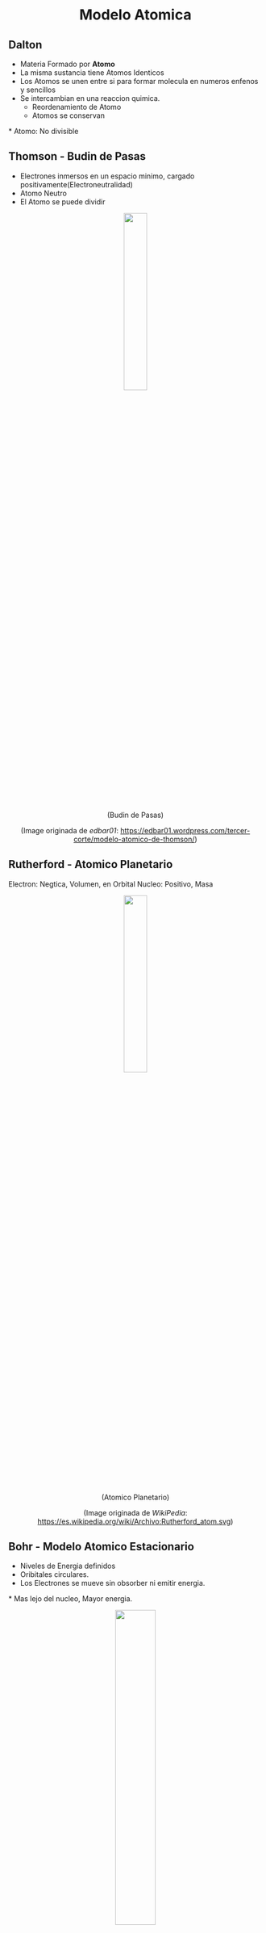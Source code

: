 <h1 align="center">Modelo Atomica</h1>

## Dalton

- Materia Formado por **Atomo**
- La misma sustancia tiene Atomos Identicos
- Los Atomos se unen entre si para formar molecula en numeros enfenos y sencillos
- Se intercambian en una reaccion quimica.
  - Reordenamiento de Atomo
  - Atomos se conservan

\* Atomo: No divisible

## Thomson - Budin de Pasas

- Electrones inmersos en un espacio minimo, cargado positivamente(Electroneutralidad)
- Atomo Neutro
- El Atomo se puede dividir

<div align="center">

<img src="https://edbar01.wordpress.com/wp-content/uploads/2014/05/modelo-de-thompson-1.png" height=30% width=30% />

(Budin de Pasas)

(Image originada de *edbar01*: https://edbar01.wordpress.com/tercer-corte/modelo-atomico-de-thomson/)

</div>

## Rutherford - Atomico Planetario

Electron: Negtica, Volumen, en Orbital
Nucleo: Positivo, Masa

<div align="center">

<img src="https://upload.wikimedia.org/wikipedia/commons/9/92/Rutherford_atom.svg" height=30% width=30% />

(Atomico Planetario)

(Image originada de *WikiPedia*: https://es.wikipedia.org/wiki/Archivo:Rutherford_atom.svg)

</div>

## Bohr - Modelo Atomico Estacionario

- Niveles de Energia definidos
- Oribitales circulares.
- Los Electrones se mueve sin obsorber ni emitir energia.

\* Mas lejo del nucleo, Mayor energia.

<div align="center">

<img src="https://upload.wikimedia.org/wikipedia/commons/d/d1/Modelo_de_Bohr.png" height=40% width=40% />

(Modelo Atomico Estacionario)

(Image originada de *WikiPedia*: https://es.wikipedia.org/wiki/Archivo:Modelo_de_Bohr.png)

</div>

\* Numero Maximo de electrones por nivel($2n^2$), hasta el N.4 nivel.

### Absorcion

Electron absorbe energia, **salta al orbital superior**.

### Emision

Electron **vuelve al orbital original**, liberan energia en forma de **foto**

## Protones

Proton:
- $1.675 \cdot 10^{24}g = 1 u.m.a(Unidad\ de\ Masa\ Atomica)$
- Carga Positica
- $p^+$

## Netrones

- $1 u.m.a$
- Carga Neutro
- $n^0

## Electrones

- $\frac{1}{1840} u.m.a$
- Carga Negativamente
- $e^-$


## Notacion Estandar

<div align="center">

<img src="https://cdn.kastatic.org/ka-perseus-images/c11511c1e97f6a30de55c736e7d9fdd5ad16a2f8.png" height=90% width=90% />

(Modelo Atomico Estacionario)

(Image originada de *khanacademy*: https://es.khanacademy.org/science/ap-chemistry-beta/x2eef969c74e0d802:atomic-structure-and-properties/x2eef969c74e0d802:mass-spectrometry-of-elements/a/isotopes-and-mass-spectrometry)

</div>

- Numero Atomico
  - Cantidad de Protones
  - **Identidad de Elemento**
  - $Z = p^+$
- Numero Masivo
  - Cantidad de Protones y Neutrones
  - $A = p^+ + n^0$

Elemento：Atomo neutro. $p^+ = e^-$

Atomo con carga electrica:
- Cation: Ion positico. $p^+ > e^-$
- Anion: Ion Negativo. $p^+ < e^-$

### Trasmutacion

Cambio numero de protones(Reaccion Nuclear)

EJ:

$$^9_4Be + ^4_2He \rarr ^12_6C + ^1_0n$$

## Isotopos

Atomo de **misma elemento**, que tiene un **numero masivo distinto**. **Igual $p^+$, distinto $n^0$**, titnen mismo comportamiento quimico.

$$^{12}_6C \ \ \ \ \ \  ^{14}_6C$$

El **porcentaje de cada Isotopo** en la naturaleza es coincido como **Abundancia Relativa**

La Masa Atomica promedio sera a la masa del isotopo mas cercana.

## Isobaros

Atomo de **distinto elemento**, que **coincide el numero masivo**.

$$^{14}_6C \ \ \ \ \ \  ^{14}_7N$$

## Isotonos

Atomo tiene **igual numero de neutrones**.

$$^{11}_5Be \ \ \ \ \ \  ^{12}_6C$$

## Iones Isoelectrones

**Igual cantidad de Electrones**

$$^{27}_{13}Al^{+3} \ \ \ \ \ \  ^{16}_8O^{-2}$$

Al:
- $e^- = 10$
- $p^= = 13$
- $n^0 = 14$

O:
- $e^- = 10$
- $p^= = 8$
- $n^0 = 8$

**Son Estables**

\* Gases Nobles: Estables.